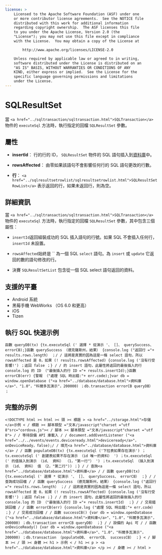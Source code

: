 ```yaml
---
license: >
    Licensed to the Apache Software Foundation (ASF) under one
    or more contributor license agreements.  See the NOTICE file
    distributed with this work for additional information
    regarding copyright ownership.  The ASF licenses this file
    to you under the Apache License, Version 2.0 (the
    "License"); you may not use this file except in compliance
    with the License.  You may obtain a copy of the License at

        http://www.apache.org/licenses/LICENSE-2.0

    Unless required by applicable law or agreed to in writing,
    software distributed under the License is distributed on an
    "AS IS" BASIS, WITHOUT WARRANTIES OR CONDITIONS OF ANY
    KIND, either express or implied.  See the License for the
    specific language governing permissions and limitations
    under the License.
---
```


# SQLResultSet

當 `<a href="../sqltransaction/sqltransaction.html">SQLTransaction</a>` 物件的 `executeSql` 方法時，執行指定的回檔 `SQLResultSet` 參數。

## 屬性

*   **insertId**： 行的行的 ID， `SQLResultSet` 物件的 SQL 語句插入到<a href="../database/database.html">資料庫</a>中。

*   **rowsAffected**： 由零如果該語句不會影響任何行的 SQL 語句更改的行數。

*   **行**： `<a href="../sqlresultsetrowlist/sqlresultsetrowlist.html">SQLResultSetRowList</a>` 表示返回的行，如果未返回行，則為空。

## 詳細資訊

當 `<a href="../sqltransaction/sqltransaction.html">SQLTransaction</a>` 物件的 `executeSql` 方法時，執行指定的回檔 `SQLResultSet` 參數，其中包含三個屬性：

*   `insertId`返回組裝成功的 SQL 插入語句的行號。如果 SQL 不會插入任何行， `insertId` 未設置。

*   `rowsAffected`始終是 `` 為一個 SQL `select` 語句。為 `insert` 或 `update` 它返回的數的語句修改的行。

*   決賽 `SQLResultSetList` 包含從一個 SQL select 語句返回的資料。

## 支援的平臺

*   Android 系統
*   黑莓手機 WebWorks （OS 6.0 和更高）
*   iOS
*   Tizen

## 執行 SQL 快速示例

    函數 queryDB(tx) {tx.executeSql (' 選擇 * 從演示 '、 []、 querySuccess、 errorCB);}函數 querySuccess （德克薩斯州，結果） {console.log ("返回行 ="+ results.rows.length） ；/ / 這將是真實的因為這是一條 select 語句，所以 rowsAffected 是 0，如果 (! results.rowsAffected) {console.log ('沒有行受影響!') ；返回 false ；} / / 的 insert 語句，此屬性將返回的最後插入的行 console.log 的 ID （"最後插入的行 ID ="+ results.insertId);}函數 errorCB(err) {警報 （"處理 SQL 時出錯:"+ err.code);}var db = window.openDatabase ("<a href="../database/database.html">資料庫</a>"、"1.0"，"科爾多瓦演示"，200000) ；db.transaction errorCB queryDB） ；
    

## 完整的示例

    <!DOCTYPE html >< html >< 頭 >< 標題 > <a href="../storage.html">存儲</a>示例 < / 標題 >< 腳本類型 ="文本/javascript"charset ="utf 8"src="cordova.js">< / 腳本 >< 腳本類型 ="文本/javascript"charset ="utf 8"> / / 等待設備 API 庫載入 / / document.addEventListener ("<a href="../../events/events.deviceready.html">deviceready</a>"，onDeviceReady，false);/ / 填充<a href="../database/database.html">資料庫</a> / / 函數 populateDB(tx) {tx.executeSql ('下拉表如果存在演示') ；tx.executeSql (' 創建表如果不存在演示 （id 唯一的資料） ') ；tx.executeSql (' 的值插入到演示 （id、 資料） （1，"第一行"） ') ；tx.executeSql （插入到演示 （id、 資料） 值 （2，"第二行")) ；} / / 查詢<a href="../database/database.html">資料庫</a> / / 函數 queryDB(tx) {tx.executeSql (' 選擇 * 從演示 '、 []、 querySuccess、 errorCB） ；} / / 查詢成功回檔 / / 函數 querySuccess （德克薩斯州，結果） {console.log ("返回行 ="+ results.rows.length） ；/ / 這將是真實的因為這是一條 select 語句，所以 rowsAffected 是 0，如果 (! results.rowsAffected) {console.log ('沒有行受影響!') ；返回 false ；} / / 的 insert 語句，此屬性將返回的最後插入的行 console.log 的 ID （"最後插入的行 ID ="+ results.insertId） ；} / / 交易錯誤回檔 / / 函數 errorCB(err) {console.log ("處理 SQL 時出錯:"+ err.code） ；} / / 交易成功回檔 / / 函數 successCB() {var db = window.openDatabase ("<a href="../database/database.html">資料庫</a>"、"1.0"，"科爾多瓦演示"，200000) ；db.transaction errorCB queryDB） ；} / / 設備的 Api 可 / / 函數 onDeviceReady() {var db = window.openDatabase ("<a href="../database/database.html">資料庫</a>"、"1.0"，"科爾多瓦演示"，200000) ；db.transaction （populateDB、 errorCB、 successCB） ；} < / 腳本 >< / 頭 >< 身體 >< h1 > 示例 < / h1 >< p > <a href="../database/database.html">資料庫</a> </p >< / 身體 >< / html >